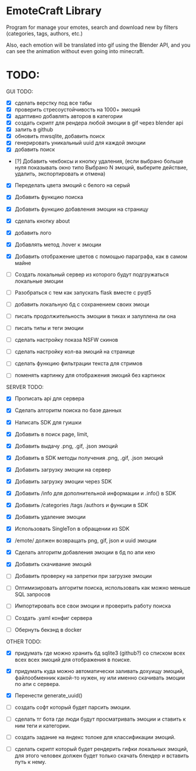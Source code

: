 # EmoteCraft Library
Program for manage your emotes, search and download new by filters (categories, tags, authors, etc.)

Also, each emotion will be translated into gif using the Blender API, and you can see the animation without even going into minecraft.

# TODO:

GUI TODO:
 - [x] сделать верстку под все табы
 - [x] проверить стресоустойчивость на 1000+ эмоций 
 - [x] адаптивно добавлять авторов в категории
 - [x] создать скрипт для рендера любой эмоции в gif через blender api
 - [x] залить в github
 - [x] обновить mwsqlite, добавить поиск
 - [x] генерировать уникальный uuid для каждой эмоции
 - [x] добавить поиск 
 - [?] Добавить чекбоксы и кнопку удаления, (если выбрано больше нуля показывать окно типо Выбрано N эмоций, выберите действие, удалить, экспортировать и отмена)
 - [x] Переделать цвета эмоций с белого на серый
 - [x] Добавить функцию поиска
 - [x] Добавить функцию добавления эмоции на страницу
 - [x] сделать кнопку about
 - [x] добавить лого
 - [x] Добавлять метод .hover к эмоции
 - [x] Добавить отображение цветов с помощью параграфа, как в самом майне
 - [ ] Создать локальный сервер из которого будут подгружаться локальные эмоции
-  [ ] Разобраться с тем как запускать flask вместе с pyqt5

 - [ ] добавить локальную бд с сохранением своих эмоци
 - [ ] писать продолжительность эмоции в тиках и залуплена ли она 
 - [ ] писать типы и теги эмоции
 - [ ] сделать настройку показа NSFW скинов
 - [ ] сделать настройку кол-ва эмоций на странице
 - [ ] сделать функцию фильтрации текста для стримов
 - [ ] поменять картинку для отображения эмоций без картинок


SERVER TODO:
- [x] Прописать api для сервера 
- [x] Сделать алгоритм поиска по базе данных
- [x] Написать SDK для гуишки
- [x] Добавить в поиск page, limit,
- [x] Добавить выдачу .png, .gif, .json эмоций
- [x] Добавить в SDK методы получения .png, .gif, .json эмоций
- [x] Добавить загрузку эмоции на сервер
- [x] Добавить загрузку эмоции через SDK
- [x] Добавить /info для дополнительной информации и .info() в SDK
- [x] Добавить /categories /tags /authors и функции в SDK
- [x] Добавить удаление эмоции
- [x] Использовать SingleTon в обращении из SDK
- [x] /emote/<uuid> должен возвращать png, gif, json и uuid эмоции
- [x] Сделать алгоритм добавления эмоции в бд по апи кею
- [x] Добавить скачивание эмоций 
- [ ] Добавить проверку на запретки при загрузке эмоции
- [ ] Оптимизировать алгоритм поиска, использовать как можно меньше SQL запросов
- [ ] Импортировать все свои эмоции и проверить работу поиска
- [ ] Создать .yaml конфиг сервера
- [ ] Обернуть бекэнд в docker


OTHER TODO:
 - [x] придумать где можно хранить бд sqlite3 (github?) со списком всех всех всех эмоций для отображения в поиске.
 - [x] придумать куда можно автоматически заливать дохуищу эмоций, файлообменник какой-то нужен, ну или именно скачивать эмоции по апи с сервера.
 - [x] Перенести generate_uuid()
 - [ ] создать софт который будет парсить эмоции.
 - [ ] сделать тг бота где люди будут просматривать эмоции и ставить к ним теги и категории.
 - [ ] создать задание на яндекс толоке для классификации эмоций.
 - [ ] сделать скрипт который будет рендерить гифки локальных эмоций, для этого человек должен будет только скачать блендер и вставить путь к нему.
 
